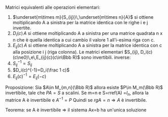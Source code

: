 Matrici equivalenti alle operazioni elementari:
1. $\underset{m\times m}{S_{ij}}\,\underset{m\times n}{A}$  si ottiene moltiplicando A a sinistra per la matrice identica con le righe i  e j invertite.
2. $D_i(c)\,A$ si ottiene moltiplicando A a sinistra per una matrice quadrata n x n che è quella identica a cui cambio il valore 1 all'i-esima riga con c. 
3. $E_{ij}(c)\,A$ si ottiene moltiplicando A a sinistra per la matrice identica con c alla posizione i j (riga colonna).
Le matrici elementari $S_{ij}, D_i(c)(c\ne0)\,e\,E_{ij}(c)(c\in\Bbb R)$ sono invertibili.
inverse:
1. $S_{ij}^{-1}=S_{ij}$
2. $D_i(c)^{-1}=D_i(\frac 1 c)$
3. $E_{ij}(c)^{-1}=E_{ij}(-c)$

Proposizione: 
Sia $A\in M_{m,n}(\Bbb R)$ allora esiste $P\in M_m(\Bbb R)$ invertibile, tale che $PA=S$ a scalini.
Se m=n e S=rref(A) =$I_n$, allora la  matrice A è invertibile e $A^{-1}=P$
Quindi se $rgA=n\Rightarrow A$  è invertibile.

Teorema: se A è invertibile $\Rightarrow$ il sistema Ax=b ha un'unica soluzione
